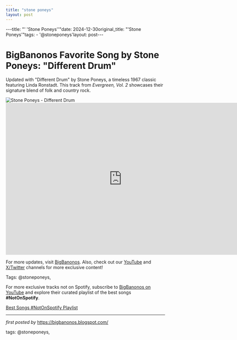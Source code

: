 ```yaml
---
title: "stone poneys"
layout: post
---
```

---title: "' 'Stone Poneys''"date: 2024-12-30original_title: "'Stone Poneys'"tags:  - '@stoneponeys'layout: post---<!-- Title of the Post --><h1 >BigBanonos Favorite Song by Stone Poneys: "Different Drum"</h1> <!-- Introductory Text --><p >Updated with "Different Drum" by Stone Poneys, a timeless 1967 classic featuring Linda Ronstadt. This track from *Evergreen, Vol. 2* showcases their signature blend of folk and country rock.</p> <!-- Featured Image --><div > <img src="https://americansongwriter.com/wp-content/uploads/2019/08/R-2222895-1270816874.jpeg.jpg" alt="Stone Poneys - Different Drum" /></div> <!-- YouTube Video Embed --><div > <iframe width="733" height="480" src="https://www.youtube.com/embed/w9qsDgA1q8Y" title="Different Drum" frameborder="0" allow="accelerometer; autoplay; clipboard-write; encrypted-media; gyroscope; picture-in-picture; web-share" referrerpolicy="strict-origin-when-cross-origin" allowfullscreen></iframe></div> <!-- Footer Links --><div > <p>For more updates, visit <a href="https://bigbanonos.blogspot.com/" target="_blank">BigBanonos</a>. Also, check out our <a href="https://www.youtube.com/@BigBanonos" target="_blank">YouTube</a> and <a href="https://x.com/bigbanonos" target="_blank">X/Twitter</a> channels for more exclusive content!</p></div> <!-- Tags --><p >Tags: @stoneponeys,</p><!--Subscribe and Playlist Links--><div>    <p>For more exclusive tracks not on Spotify, subscribe to <a href="https://www.youtube.com/@BigBanonos" target="_blank">BigBanonos on YouTube</a> and explore their curated playlist of the best songs <strong>#NotOnSpotify</strong>.</p>    <p><a href="https://www.youtube.com/playlist?list=PLtuNtuTatqI0kFahUCbtbfenC_ET5O_tr" target="_blank">Best Songs #NotOnSpotify Playlist<br /></a></p></div><hr /><p><em>first posted by</em> <a href="https://bigbanonos.blogspot.com/" rel="noopener" target="_new">https://bigbanonos.blogspot.com/</a></p><p>tags: @stoneponeys,</p>